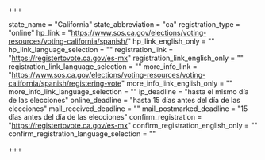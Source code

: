 +++

state_name = "California"
state_abbreviation = "ca"
registration_type = "online"
hp_link = "https://www.sos.ca.gov/elections/voting-resources/voting-california/spanish/"
hp_link_english_only = ""
hp_link_language_selection = ""
registration_link = "https://registertovote.ca.gov/es-mx"
registration_link_english_only = ""
registration_link_language_selection = ""
more_info_link = "https://www.sos.ca.gov/elections/voting-resources/voting-california/spanish/registering-vote"
more_info_link_english_only = ""
more_info_link_language_selection = ""
ip_deadline = "hasta el mismo día de las elecciones"
online_deadline = "hasta 15 días antes del día de las elecciones"
mail_received_deadline = ""
mail_postmarked_deadline = "15 días antes del día de las elecciones"
confirm_registration = "https://registertovote.ca.gov/es-mx"
confirm_registration_english_only = ""
confirm_registration_language_selection = ""

+++
